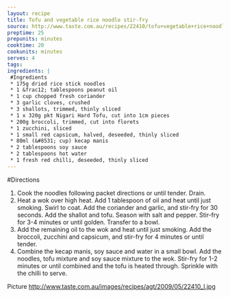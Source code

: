 ```yaml
---
layout: recipe
title: Tofu and vegetable rice noodle stir-fry
source: http://www.taste.com.au/recipes/22410/tofu+vegetable+rice+noodle+stir+fry
preptime: 25
prepunits: minutes
cooktime: 20
cookunits: minutes
serves: 4
tags: 
ingredients: |
 #Ingredients
 * 175g dried rice stick noodles
 * 1 &frac12; tablespoons peanut oil
 * 1 cup chopped fresh coriander
 * 3 garlic cloves, crushed
 * 3 shallots, trimmed, thinly sliced
 * 1 x 320g pkt Nigari Hard Tofu, cut into 1cm pieces
 * 200g broccoli, trimmed, cut into florets
 * 1 zucchini, sliced
 * 1 small red capsicum, halved, deseeded, thinly sliced
 * 80ml (&#8531; cup) kecap manis
 * 2 tablespoons soy sauce
 * 2 tablespoons hot water
 * 1 fresh red chilli, deseeded, thinly sliced
---
```

#Directions
1. Cook the noodles following packet directions or until tender. Drain.
2. Heat a wok over high heat. Add 1 tablespoon of oil and heat until just smoking. Swirl to coat. Add the coriander and garlic, and stir-fry for 30 seconds. Add the shallot and tofu. Season with salt and pepper. Stir-fry for 3-4 minutes or until golden. Transfer to a bowl.
3. Add the remaining oil to the wok and heat until just smoking. Add the broccoli, zucchini and capsicum, and stir-fry for 4 minutes or until tender.
4. Combine the kecap manis, soy sauce and water in a small bowl. Add the noodles, tofu mixture and soy sauce mixture to the wok. Stir-fry for 1-2 minutes or until combined and the tofu is heated through. Sprinkle with the chilli to serve.

Picture
http://www.taste.com.au/images/recipes/agt/2009/05/22410_l.jpg